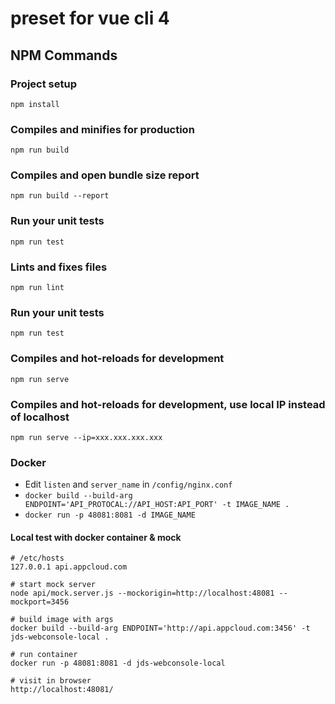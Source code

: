 # preset for vue cli 4

## NPM Commands

### Project setup
```
npm install
```

### Compiles and minifies for production
```
npm run build
```

### Compiles and open bundle size report
```
npm run build --report
```

### Run your unit tests
```
npm run test
```

### Lints and fixes files
```
npm run lint
```

### Run your unit tests
```
npm run test
```

### Compiles and hot-reloads for development
```
npm run serve
```

### Compiles and hot-reloads for development, use local IP instead of localhost
```
npm run serve --ip=xxx.xxx.xxx.xxx
```

<!--LOCAL_EXPRESS?-->

<!--STORYBOOK?-->

### Docker 

- Edit `listen` and `server_name` in `/config/nginx.conf`
- `docker build --build-arg ENDPOINT='API_PROTOCAL://API_HOST:API_PORT' -t IMAGE_NAME .`
- `docker run -p 48081:8081 -d IMAGE_NAME`

#### Local test with docker container & mock

```
# /etc/hosts
127.0.0.1 api.appcloud.com

# start mock server
node api/mock.server.js --mockorigin=http://localhost:48081 --mockport=3456

# build image with args
docker build --build-arg ENDPOINT='http://api.appcloud.com:3456' -t jds-webconsole-local .

# run container
docker run -p 48081:8081 -d jds-webconsole-local

# visit in browser
http://localhost:48081/
```
